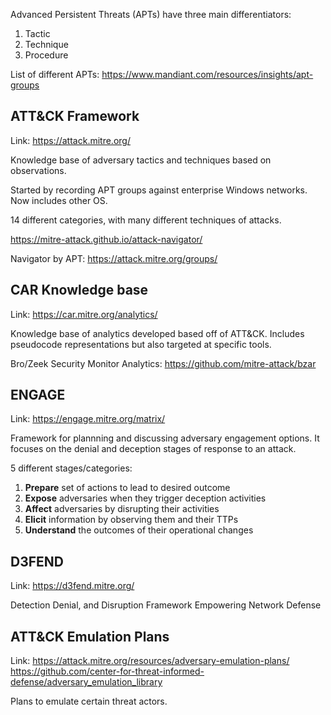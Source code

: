 Advanced Persistent Threats (APTs) have three main differentiators:
1. Tactic
2. Technique
3. Procedure

List of different APTs: https://www.mandiant.com/resources/insights/apt-groups

## ATT&CK Framework
Link: https://attack.mitre.org/

Knowledge base of adversary tactics and techniques based on observations.

Started by recording APT groups against enterprise Windows networks. Now includes other OS.

14 different categories, with many different techniques of attacks. 

https://mitre-attack.github.io/attack-navigator/

Navigator by APT: https://attack.mitre.org/groups/

## CAR Knowledge base
Link: https://car.mitre.org/analytics/

Knowledge base of analytics developed based off of ATT&CK. Includes pseudocode representations but also targeted at specific tools.

Bro/Zeek Security Monitor Analytics: https://github.com/mitre-attack/bzar

## ENGAGE
Link: https://engage.mitre.org/matrix/

Framework for plannning and discussing adversary engagement options. It focuses on the denial and deception stages of response to an attack.

5 different stages/categories:
1. **Prepare** set of actions to lead to desired outcome
2. **Expose** adversaries when they trigger deception activities
3. **Affect** adversaries by disrupting their activities
4. **Elicit** information by observing them and their TTPs
5. **Understand** the outcomes of their operational changes

## D3FEND
Link: https://d3fend.mitre.org/

Detection Denial, and Disruption Framework Empowering Network Defense

## ATT&CK Emulation Plans
Link:
https://attack.mitre.org/resources/adversary-emulation-plans/
https://github.com/center-for-threat-informed-defense/adversary_emulation_library

Plans to emulate certain threat actors.

